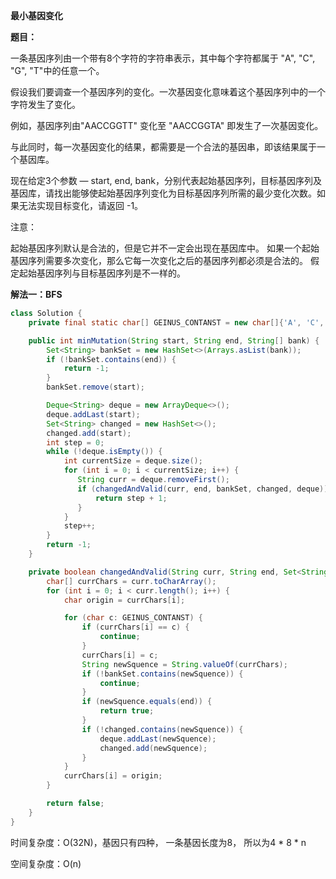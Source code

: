 **最小基因变化**

**题目：**

一条基因序列由一个带有8个字符的字符串表示，其中每个字符都属于 "A", "C", "G", "T"中的任意一个。

假设我们要调查一个基因序列的变化。一次基因变化意味着这个基因序列中的一个字符发生了变化。

例如，基因序列由"AACCGGTT" 变化至 "AACCGGTA" 即发生了一次基因变化。

与此同时，每一次基因变化的结果，都需要是一个合法的基因串，即该结果属于一个基因库。

现在给定3个参数 — start, end, bank，分别代表起始基因序列，目标基因序列及基因库，请找出能够使起始基因序列变化为目标基因序列所需的最少变化次数。如果无法实现目标变化，请返回 -1。

注意：

起始基因序列默认是合法的，但是它并不一定会出现在基因库中。
如果一个起始基因序列需要多次变化，那么它每一次变化之后的基因序列都必须是合法的。
假定起始基因序列与目标基因序列是不一样的。



**解法一：BFS**

```java
class Solution {
    private final static char[] GEINUS_CONTANST = new char[]{'A', 'C', 'G', 'T'};

    public int minMutation(String start, String end, String[] bank) {
        Set<String> bankSet = new HashSet<>(Arrays.asList(bank));
        if (!bankSet.contains(end)) {
            return -1;
        }
        bankSet.remove(start);

        Deque<String> deque = new ArrayDeque<>();
        deque.addLast(start);
        Set<String> changed = new HashSet<>();
        changed.add(start);
        int step = 0;
        while (!deque.isEmpty()) {
            int currentSize = deque.size();
            for (int i = 0; i < currentSize; i++) {
               String curr = deque.removeFirst();
               if (changedAndValid(curr, end, bankSet, changed, deque)) {
                   return step + 1;
               }
            }
            step++;
        }
        return -1;
    }

    private boolean changedAndValid(String curr, String end, Set<String> bankSet, Set<String> changed, Deque<String> deque) {
        char[] currChars = curr.toCharArray();
        for (int i = 0; i < curr.length(); i++) {
            char origin = currChars[i];

            for (char c: GEINUS_CONTANST) {
                if (currChars[i] == c) {
                    continue;
                }
                currChars[i] = c;
                String newSquence = String.valueOf(currChars);
                if (!bankSet.contains(newSquence)) {
                    continue;
                }
                if (newSquence.equals(end)) {
                    return true;
                }
                if (!changed.contains(newSquence)) {
                    deque.addLast(newSquence);
                    changed.add(newSquence);
                }
            }
            currChars[i] = origin;
        }

        return false;
    }
}
```

时间复杂度：O(32N)，基因只有四种， 一条基因长度为8， 所以为4 * 8 * n

空间复杂度：O(n)